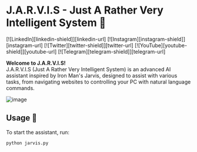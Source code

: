 # J.A.R.V.I.S - Just A Rather Very Intelligent System 🤖

[![LinkedIn][linkedin-shield]][linkedin-url]
[![Instagram][instagram-shield]][instagram-url]
[![Twitter][twitter-shield]][twitter-url]
[![YouTube][youtube-shield]][youtube-url]
[![Telegram][telegram-shield]][telegram-url]

**Welcome to J.A.R.V.I.S!**  
J.A.R.V.I.S (Just A Rather Very Intelligent System) is an advanced AI assistant inspired by Iron Man's Jarvis, designed to assist with various tasks, from navigating websites to controlling your PC with natural language commands.

![image](https://github.com/user-attachments/assets/59727c15-d85a-41bc-b27d-bea08b3b3a41)



## Usage 🚀
To start the assistant, run:
```bash
python jarvis.py
```
